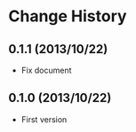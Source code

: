 Change History
=================

## 0.1.1 (2013/10/22)

* Fix document

## 0.1.0 (2013/10/22)

* First version

